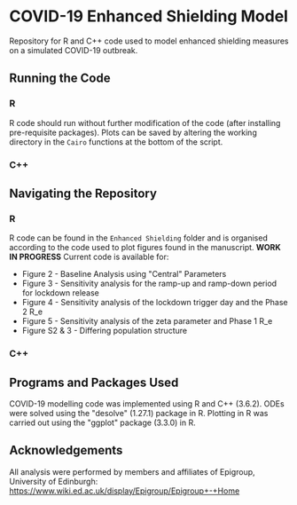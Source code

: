 # COVID-19 Enhanced Shielding Model

Repository for R and C++ code used to model enhanced shielding measures on a simulated COVID-19 outbreak.

## Running the Code
### R 
R code should run without further modification of the code (after installing pre-requisite packages). Plots can be saved by altering the working directory in the `Cairo` functions at the bottom of the script.  

### C++

## Navigating the Repository 
### R
R code can be found in the `Enhanced Shielding` folder and is organised according to the code used to plot figures found in the manuscript. **WORK IN PROGRESS** Current code is available for:
* Figure 2 - Baseline Analysis using "Central" Parameters
* Figure 3 - Sensitivity analysis for the ramp-up and ramp-down period for lockdown release
* Figure 4 - Sensitivity analysis of the lockdown trigger day and the Phase 2 R_e
* Figure 5 - Sensitivity analysis of the zeta parameter and Phase 1 R_e
* Figure S2 & 3 - Differing population structure

### C++

## Programs and Packages Used
COVID-19 modelling code was implemented using R and C++ (3.6.2). ODEs were solved using the "desolve" (1.27.1) package in R. 
Plotting in R was carried out using the "ggplot" package (3.3.0) in R.   

## Acknowledgements 
All analysis were performed by members and affiliates of Epigroup, University of Edinburgh: 
https://www.wiki.ed.ac.uk/display/Epigroup/Epigroup+-+Home

